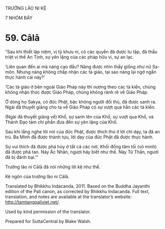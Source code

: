TRƯỞNG LÃO NI KỆ

7 NHÓM BẢY

# 59\. Cālā

“Sau khi thiết lập niệm, vị tỳ khưu ni, có các quyền đã được tu tập, đã thấu triệt vị thế An Tịnh, sự yên lặng của các pháp hữu vi, sự an lạc.

‘Liên quan đến ai mà nàng cạo đầu? Nàng được nhìn thấy giống như nữ Sa-môn. Nhưng nàng không chấp nhận các tà giáo, tại sao nàng lại ngớ ngẩn thực hành cái này?’

‘Các tà giáo ở bên ngoài Giáo Pháp này thì nương theo các tà kiến, chúng không nhận thức được Giáo Pháp, chúng không rành rẽ về Giáo Pháp.

Ở dòng họ Sakya, có đức Phật, bậc không người đối thủ, đã được sanh ra. Ngài đã thuyết giảng cho ta về Giáo Pháp có sự vượt qua hẳn các tà kiến.

(Ngài đã thuyết giảng về) Khổ, sự sanh lên của Khổ, sự vượt qua Khổ, và Thánh Đạo tám chi phần đưa đến sự yên lặng của Khổ.

Sau khi lắng nghe lời nói của đức Phật, được thích thú ở lời chỉ dạy, ta đã an trú. Ba Minh đã được thành tựu, lời dạy của đức Phật đã được thực hành.

Sự vui thích đã được phá hủy ở tất cả các nơi. Khối đống tăm tối (vô minh) đã được phá tan. Này Ác Nhân, ngươi hãy biết như thế. Này Tử Thần, ngươi đã bị đánh bại.’”

Trưởng lão ni Cālā đã nói những lời kệ như thế.

Kệ ngôn của trưởng lão ni Cālā.

Translated by Bhikkhu Indacanda, 2011. Based on the Buddha Jayanthi edition of the Pali canon, as corrected by Bhikkhu Indacanda. Full text, translation, and notes are available at the translator’s website: http://tamtangpaliviet.net/.

Used by kind permission of the translator.

Prepared for SuttaCentral by Blake Walsh.